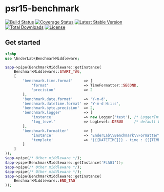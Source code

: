 # psr15-benchmark

[![Build Status](https://travis-ci.org/ender9108/middle-earth-benchmark.svg?branch=master)](https://travis-ci.org/ender9108/middle-earth-benchmark)
[![Coverage Status](https://coveralls.io/repos/github/ender9108/middle-earth-benchmark/badge.svg?branch=master)](https://coveralls.io/github/ender9108/middle-earth-benchmark?branch=master)
[![Latest Stable Version](https://poser.pugx.org/enderlab/middle-earth-benchmark/v/stable)](https://packagist.org/packages/enderlab/middle-earth-benchmark)
[![Total Downloads](https://poser.pugx.org/enderlab/middle-earth-benchmark/downloads)](https://packagist.org/packages/enderlab/middle-earth-benchmark)
[![License](https://poser.pugx.org/enderlab/middle-earth-benchmark/license)](https://packagist.org/packages/enderlab/middle-earth-benchmark)


## Get started

```php
<?php
use \EnderLab\BenchmarkMiddleware;

$app->pipe(BenchmarkMiddleware::getInstance(
    BenchmarkMiddleware::START_TAG,
    [
        'benchmark.time.format'     => [
            'format'                => TimeFormatter::SECOND,
            'precision'             => 2
        ],
        'benchmark.date.format'     => 'Y-m-d',
        'benchmark.datetime.format' => 'Y-m-d H:i:s',
        'benchmark.byte.precision'  => 2,
        'benchmark.logger'          => [
            'instance'              => new Logger('test'), /* LoggerInterface default null */
            'log_level'             => LogLevel::DEBUG     /* default LogLevel::DEBUG */
        ],
        'benchmark.formatter'       => [
            'instance'              => 'EnderLab\\Benchmark\\Formatter\\DefaultMessageFormatter',
            'template'              => '{{{DATETIME}}} - time : {{{TIME}}} - memory : {{{MEMORY}}} (peak {{{MEMORY_PEAK}}})'
        ]
    ]
));
$app->pipe(/* Other middleware */);
$app->pipe(BenchmarkMiddleware::getInstance('FLAG1'));
$app->pipe(/* Other middleware */);
$app->pipe(/* Other middleware */);
$app->pipe(BenchmarkMiddleware::getInstance(
    BenchmarkMiddleware::END_TAG
));
```